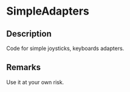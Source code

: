 # SimpleAdapters

## Description

Code for simple joysticks, keyboards adapters.

## Remarks

Use it at your own risk. 